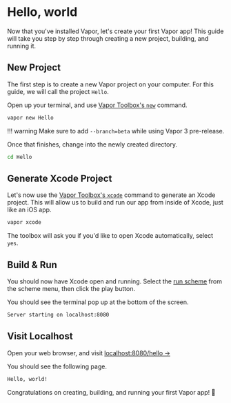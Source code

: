 # Hello, world

Now that you've installed Vapor, let's create your first Vapor app!
This guide will take you step by step through creating a new project, building, and running it.

## New Project

The first step is to create a new Vapor project on your computer.
For this guide, we will call the project `Hello`.

Open up your terminal, and use [Vapor Toolbox's `new`](toolbox.md#new) command.

```sh
vapor new Hello
```

!!! warning
	Make sure to add `--branch=beta` while using Vapor 3 pre-release.

Once that finishes, change into the newly created directory.

```sh
cd Hello
```

## Generate Xcode Project

Let's now use the [Vapor Toolbox's `xcode`](toolbox#xcode) command to generate an Xcode project.
This will allow us to build and run our app from inside of Xcode, just like an iOS app.

```sh
vapor xcode
```

The toolbox will ask you if you'd like to open Xcode automatically, select `yes`.

## Build & Run

You should now have Xcode open and running. Select the [run scheme](xcode.md#run) from the scheme menu,
then click the play button.

You should see the terminal pop up at the bottom of the screen.

```sh
Server starting on localhost:8080
```

## Visit Localhost

Open your web browser, and visit <a href="http://localhost:8080/hello" target="_blank">localhost:8080/hello &rarr;</a>

You should see the following page.

```html
Hello, world!
```

Congratulations on creating, building, and running your first Vapor app! 🎉
